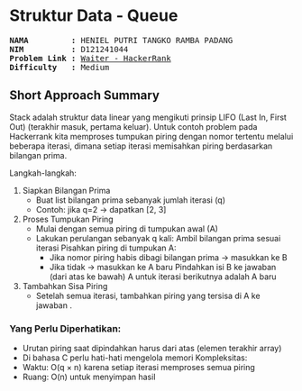 
# Struktur Data - Queue

<pre>
<strong>NAMA         :</strong> HENIEL PUTRI TANGKO RAMBA PADANG
<strong>NIM          :</strong> D121241044
<strong>Problem Link :</strong> <a href=https://www.hackerrank.com/challenges/waiter/problem?isFullScreen=true>Waiter - HackerRank</a>
<strong>Difficulty   :</strong> Medium
</pre>

## Short Approach Summary
Stack adalah struktur data linear yang mengikuti prinsip LIFO (Last In, First Out) (terakhir masuk, pertama keluar).
Untuk contoh problem pada Hackerrank kita memproses tumpukan piring dengan nomor tertentu melalui beberapa iterasi, dimana setiap iterasi memisahkan piring berdasarkan bilangan prima.

Langkah-langkah:
1. Siapkan Bilangan Prima
   - Buat list bilangan prima sebanyak jumlah iterasi (q)  
   - Contoh: jika q=2 → dapatkan [2, 3]
2. Proses Tumpukan Piring 
   - Mulai dengan semua piring di tumpukan awal (A)  
   - Lakukan perulangan sebanyak q kali:
     Ambil bilangan prima sesuai iterasi
     Pisahkan piring di tumpukan A:
       - Jika nomor piring habis dibagi bilangan prima → masukkan ke B
       - Jika tidak → masukkan ke A baru
     Pindahkan isi B ke jawaban (dari atas ke bawah)
     A untuk iterasi berikutnya adalah A baru
3. Tambahkan Sisa Piring  
   - Setelah semua iterasi, tambahkan piring yang tersisa di A ke jawaban </strong>.</p>

### Yang Perlu Diperhatikan:
- Urutan piring saat dipindahkan harus dari atas (elemen terakhir array)
- Di bahasa C perlu hati-hati mengelola memori
Kompleksitas:
- Waktu: O(q × n) karena setiap iterasi memproses semua piring
- Ruang: O(n) untuk menyimpan hasil
